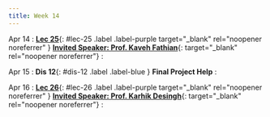 ```yaml
---
title: Week 14
---
```




Apr 14
: [**Lec 25**](https://sites.google.com/view/kavehfathian/home){: #lec-25 .label .label-purple target="_blank" rel="noopener noreferrer" } [**Invited Speaker: Prof. Kaveh Fathian**](https://sites.google.com/view/kavehfathian/home){: target="_blank" rel="noopener noreferrer"}
: &nbsp;


Apr 15
: **Dis 12**{: #dis-12 .label .label-blue } **Final Project Help**
: &nbsp;


Apr 16
: [**Lec 26**](https://karthikdesingh.com){: #lec-26 .label .label-purple target="_blank" rel="noopener noreferrer" } [**Invited Speaker: Prof. Karhik Desingh**](https://karthikdesingh.com){: target="_blank" rel="noopener noreferrer"}
: &nbsp;

